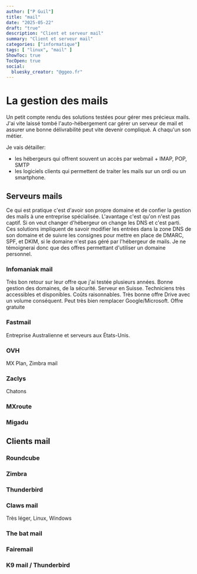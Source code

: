 ```yaml
---
author: ["P Guil"]
title: "mail"
date: "2025-05-22"
draft: "true"
description: "Client et serveur mail"
summary: "Client et serveur mail"
categories: ["informatique"]
tags: [ "linux", "mail" ]
ShowToc: true
TocOpen: true
social:
  bluesky_creator: "@ggeo.fr"
---
```

# La gestion des mails

Un petit compte rendu des solutions testées pour gérer mes précieux mails. J'ai vite laissé tombé l'auto-hébergement car gérer un serveur de mail et assurer une bonne délivrabilité peut vite devenir compliqué. A chaqu'un son métier.

Je vais détailler:
* les hébergeurs qui offrent souvent un accès par webmail + IMAP, POP, SMTP
* les logiciels clients qui permettent de traiter les mails sur un ordi ou un smartphone.

## Serveurs mails

Ce qui est pratique c'est d'avoir son propre domaine et de confier la gestion des mails à une entreprise spécialisée. L'avantage c'est qu'on n'est pas captif. Si on veut changer d'hébergeur on change les DNS et c'est parti. Ces solutions impliquent de savoir modifier les entrées dans la zone DNS de son domaine et de suivre les consignes pour mettre en place de DMARC, SPF, et DKIM, si le domaine n'est pas géré par l'hébergeur de mails. Je ne témoignerai donc que des offres permettant d'utiliser un domaine personnel.

### Infomaniak mail

Très bon retour sur leur offre que j'ai testée plusieurs années. Bonne gestion des domaines, de la sécurité. Serveur en Suisse. Techniciens très accessibles et disponibles. Coûts raisonnables. Très bonne offre Drive avec un volume conséquent. Peut très bien remplacer Google/Microsoft. Offre gratuite

### Fastmail

Entreprise Australienne et serveurs aux États-Unis. 

### OVH

MX Plan, Zimbra mail

### Zaclys

Chatons

### MXroute



### Migadu


## Clients mail

### Roundcube

### Zimbra

### Thunderbird

### Claws mail

Très léger, Linux, Windows

### The bat mail


### Fairemail

### K9 mail / Thunderbird


